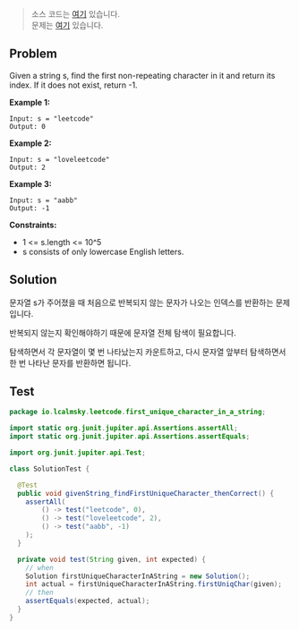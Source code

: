 > 소스 코드는 [여기](https://github.com/lcalmsky/leetcode/blob/master/src/main/java/io/lcalmsky/leetcode/first_unique_character_in_a_string/Solution.java) 있습니다.  
> 문제는 [여기](https://leetcode.com/problems/first-unique-character-in-a-string/) 있습니다.

## Problem

Given a string s, find the first non-repeating character in it and return its index. If it does not exist, return -1.

**Example 1:**
```text
Input: s = "leetcode"
Output: 0
```

**Example 2:**
```text
Input: s = "loveleetcode"
Output: 2
```

**Example 3:**
```text
Input: s = "aabb"
Output: -1
```

**Constraints:**

* 1 <= s.length <= 10^5
* s consists of only lowercase English letters.

## Solution

문자열 s가 주어졌을 때 처음으로 반복되지 않는 문자가 나오는 인덱스를 반환하는 문제입니다.

반복되지 않는지 확인해야하기 때문에 문자열 전체 탐색이 필요합니다.

탐색하면서 각 문자열이 몇 번 나타났는지 카운트하고, 다시 문자열 앞부터 탐색하면서 한 번 나타난 문자를 반환하면 됩니다. 

## Test

```java
package io.lcalmsky.leetcode.first_unique_character_in_a_string;

import static org.junit.jupiter.api.Assertions.assertAll;
import static org.junit.jupiter.api.Assertions.assertEquals;

import org.junit.jupiter.api.Test;

class SolutionTest {

  @Test
  public void givenString_findFirstUniqueCharacter_thenCorrect() {
    assertAll(
        () -> test("leetcode", 0),
        () -> test("loveleetcode", 2),
        () -> test("aabb", -1)
    );
  }

  private void test(String given, int expected) {
    // when
    Solution firstUniqueCharacterInAString = new Solution();
    int actual = firstUniqueCharacterInAString.firstUniqChar(given);
    // then
    assertEquals(expected, actual);
  }
}
```